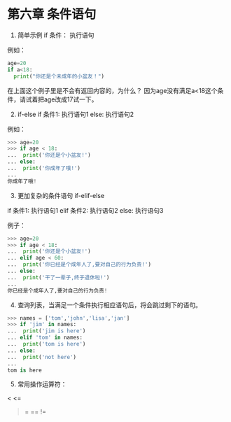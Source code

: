 # 第六章 条件语句

1. 简单示例
  if 条件：
    执行语句

  例如：

  ```python
  age=20
  if a<18:
    print("你还是个未成年的小盆友！")
  ```

  在上面这个例子里是不会有返回内容的，为什么？
  因为age没有满足a<18这个条件，请试着把age改成17试一下。

2. if-else
  if 条件1:
    执行语句1
  else:
    执行语句2

  例如：

  ```python
  >>> age=20
  >>> if age < 18:
  ...  print('你还是个小盆友!')
  ... else:
  ...  print('你成年了哦!')
  ...
  你成年了哦!
  ```

3. 更加复杂的条件语句 if-elif-else

  if 条件1:
    执行语句1
  elif 条件2:
    执行语句2
  else:
    执行语句3

  例子：

  ```python
  >>> age=20
  >>> if age < 18:
  ...  print('你还是个小盆友!')
  ... elif age < 60:
  ...  print('你已经是个成年人了,要对自己的行为负责!')
  ... else:
  ...  print('干了一辈子,终于退休啦!')
  ...
  你已经是个成年人了,要对自己的行为负责!
  ```

4. 查询列表，当满足一个条件执行相应语句后，将会跳过剩下的语句。

  ```python
  >>> names = ['tom','john','lisa','jan']
  >>> if 'jim' in names:
  ...  print('jim is here')
  ... elif 'tom' in names:
  ...  print('tom is here')
  ... else:
  ...  print('not here')
  ...
  tom is here
  ```

5. 常用操作运算符：

<
<=
>
>=
==
!=

